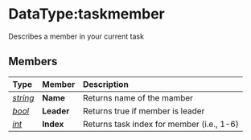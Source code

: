 # DataType:taskmember

Describes a member in your current task

## Members

| **Type** | **Member** | **Description** |
| :--- | :--- | :--- |
| [_string_]() | **Name** | Returns name of the mamber |
| [_bool_](datatype-ticks.md) | **Leader** | Returns true if member is leader |
| [_int_](datatype-int.md) | **Index** | Returns task index for member \(i.e., 1-6\) |


